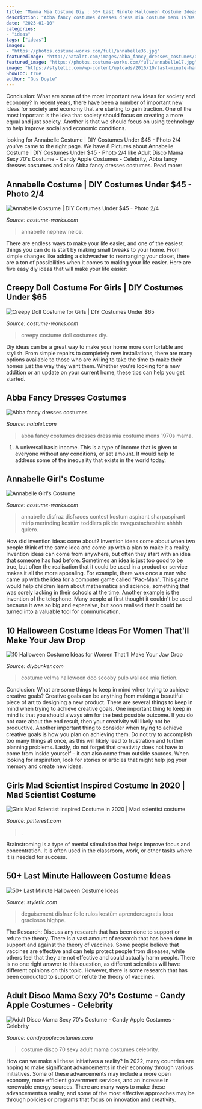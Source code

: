 ```yaml
---
title: "Mamma Mia Costume Diy : 50+ Last Minute Halloween Costume Ideas"
description: "Abba fancy costumes dresses dress mia costume mens 1970s mama"
date: "2023-01-10"
categories:
- "ideas"
tags: ["ideas"]
images:
- "https://photos.costume-works.com/full/annabelle36.jpg"
featuredImage: "http://natalet.com/images/abba_fancy_dresses_costumes/abba-fancy-dresses-costumes-05-4.jpg"
featured_image: "https://photos.costume-works.com/full/annabelle17.jpg"
image: "https://styletic.com/wp-content/uploads/2016/10/last-minute-halloween-costumes/21-last-minute-halloween-costume-ideas.jpg"
ShowToc: true
author: "Gus Doyle"
---
```



Conclusion: What are some of the most important new ideas for society and economy?
In recent years, there have been a number of important new ideas for society and economy that are starting to gain traction. One of the most important is the idea that society should focus on creating a more equal and just society. Another is that we should focus on using technology to help improve social and economic conditions.

	

		
looking for Annabelle Costume | DIY Costumes Under $45 - Photo 2/4 you've came to the right page. We have 8 Pictures about Annabelle Costume | DIY Costumes Under $45 - Photo 2/4 like Adult Disco Mama Sexy 70&#039;s Costume - Candy Apple Costumes - Celebrity, Abba fancy dresses costumes and also Abba fancy dresses costumes. Read more:
		
    
## Annabelle Costume | DIY Costumes Under $45 - Photo 2/4

<img loading=lazy src="https://photos.costume-works.com/full/annabelle17.jpg" onerror="this.onerror=null;this.src='https://tse1.mm.bing.net/th?id=OIP.FVtDuiSuMtot4HTargIsPwHaMb&amp;pid=15.1';" alt="Annabelle Costume | DIY Costumes Under $45 - Photo 2/4">

_Source: costume-works.com_

>annabelle nephew neice. 

	

There are endless ways to make your life easier, and one of the easiest things you can do is start by making small tweaks to your home. From simple changes like adding a dishwasher to rearranging your closet, there are a ton of possibilities when it comes to making your life easier. Here are five easy diy ideas that will make your life easier: 

    
## Creepy Doll Costume For Girls | DIY Costumes Under $65

<img loading=lazy src="https://photos.costume-works.com/full/creepy_doll7.jpg" onerror="this.onerror=null;this.src='https://tse1.mm.bing.net/th?id=OIP.B66Re3D_kfwdSzRChpMSFAHaKL&amp;pid=15.1';" alt="Creepy Doll Costume for Girls | DIY Costumes Under $65">

_Source: costume-works.com_

>creepy costume doll costumes diy. 

	

Diy ideas can be a great way to make your home more comfortable and stylish. From simple repairs to completely new installations, there are many options available to those who are willing to take the time to make their homes just the way they want them. Whether you're looking for a new addition or an update on your current home, these tips can help you get started.

    
## Abba Fancy Dresses Costumes

<img loading=lazy src="http://natalet.com/images/abba_fancy_dresses_costumes/abba-fancy-dresses-costumes-05-4.jpg" onerror="this.onerror=null;this.src='https://tse4.mm.bing.net/th?id=OIP.8Ae-4up0Jt0TEovtS-EaMAHaQF&amp;pid=15.1';" alt="Abba fancy dresses costumes">

_Source: natalet.com_

>abba fancy costumes dresses dress mia costume mens 1970s mama. 

	

1. A universal basic income. This is a type of income that is given to everyone without any conditions, or set amount. It would help to address some of the inequality that exists in the world today.

    
## Annabelle Girl&#039;s Costume

<img loading=lazy src="https://photos.costume-works.com/full/annabelle36.jpg" onerror="this.onerror=null;this.src='https://tse2.mm.bing.net/th?id=OIP.5pJ8u6I-qevCIrRMmmlbsQHaK6&amp;pid=15.1';" alt="Annabelle Girl&#039;s Costume">

_Source: costume-works.com_

>annabelle disfraz disfraces contest kostum aspirant sharpaspirant mirip merinding kostüm toddlers pikide mvagustacheshire ahhhh quiero. 

	

How did invention ideas come about?
Invention ideas come about when two people think of the same idea and come up with a plan to make it a reality. Invention ideas can come from anywhere, but often they start with an idea that someone has had before. Sometimes an idea is just too good to be true, but often the realisation that it could be used in a product or service makes it all the more appealing. For example, there was once a man who came up with the idea for a computer game called "Pac-Man". This game would help children learn about mathematics and science, something that was sorely lacking in their schools at the time. Another example is the invention of the telephone. Many people at first thought it couldn't be used because it was so big and expensive, but soon realised that it could be turned into a valuable tool for communication.

    
## 10 Halloween Costume Ideas For Women That&#039;ll Make Your Jaw Drop

<img loading=lazy src="http://www.diybunker.com/wp-content/uploads/2019/10/cute-velma-costume-684x1024.jpg" onerror="this.onerror=null;this.src='https://tse4.mm.bing.net/th?id=OIP.IGhj1cvtRJ2JoiPfnqHW3AHaLF&amp;pid=15.1';" alt="10 Halloween Costume Ideas for Women That&#039;ll Make Your Jaw Drop">

_Source: diybunker.com_

>costume velma halloween doo scooby pulp wallace mia fiction. 

	

Conclusion: What are some things to keep in mind when trying to achieve creative goals?
Creative goals can be anything from making a beautiful piece of art to designing a new product. There are several things to keep in mind when trying to achieve creative goals. One important thing to keep in mind is that you should always aim for the best possible outcome. If you do not care about the end result, then your creativity will likely not be productive. Another important thing to consider when trying to achieve creative goals is how you plan on achieving them. Do not try to accomplish too many things at once, as this will likely lead to frustration and further planning problems. Lastly, do not forget that creativity does not have to come from inside yourself – it can also come from outside sources. When looking for inspiration, look for stories or articles that might help jog your memory and create new ideas.

    
## Girls Mad Scientist Inspired Costume In 2020 | Mad Scientist Costume

<img loading=lazy src="https://i.pinimg.com/736x/54/b7/56/54b75678759155f4fc4048db9f82cdc7.jpg" onerror="this.onerror=null;this.src='https://tse2.mm.bing.net/th?id=OIP.Ll7oFJbzOis5YICyplJ2RwHaJ3&amp;pid=15.1';" alt="Girls Mad Scientist Inspired Costume in 2020 | Mad scientist costume">

_Source: pinterest.com_

>. 

	

Brainstroming is a type of mental stimulation that helps improve focus and concentration. It is often used in the classroom, work, or other tasks where it is needed for success.

    
## 50+ Last Minute Halloween Costume Ideas

<img loading=lazy src="https://styletic.com/wp-content/uploads/2016/10/last-minute-halloween-costumes/21-last-minute-halloween-costume-ideas.jpg" onerror="this.onerror=null;this.src='https://tse2.mm.bing.net/th?id=OIP.YvHsu8gUXOeik1VNcsez8QHaM1&amp;pid=15.1';" alt="50+ Last Minute Halloween Costume Ideas">

_Source: styletic.com_

>deguisement disfraz folle rulos kostüm aprenderesgratis loca graciosos highpe. 

	

The Research: Discuss any research that has been done to support or refute the theory.
There is a vast amount of research that has been done in support and against the theory of vaccines. Some people believe that vaccines are effective and can help protect people from diseases, while others feel that they are not effective and could actually harm people. There is no one right answer to this question, as different scientists will have different opinions on this topic. However, there is some research that has been conducted to support or refute the theory of vaccines.

    
## Adult Disco Mama Sexy 70&#039;s Costume - Candy Apple Costumes - Celebrity

<img loading=lazy src="https://sep.yimg.com/ay/yhst-43237354811846/adult-disco-mama-sexy-70-s-costume-34.jpg" onerror="this.onerror=null;this.src='https://tse2.mm.bing.net/th?id=OIP.OsYdwA6J4XueCEKkoUWJwgHaNk&amp;pid=15.1';" alt="Adult Disco Mama Sexy 70&#039;s Costume - Candy Apple Costumes - Celebrity">

_Source: candyapplecostumes.com_

>costume disco 70 sexy adult mama costumes celebrity. 

	

How can we make all these initiatives a reality?
In 2022, many countries are hoping to make significant advancements in their economy through various initiatives. Some of these advancements may include a more open economy, more efficient government services, and an increase in renewable energy sources. There are many ways to make these advancements a reality, and some of the most effective approaches may be through policies or programs that focus on innovation and creativity.

